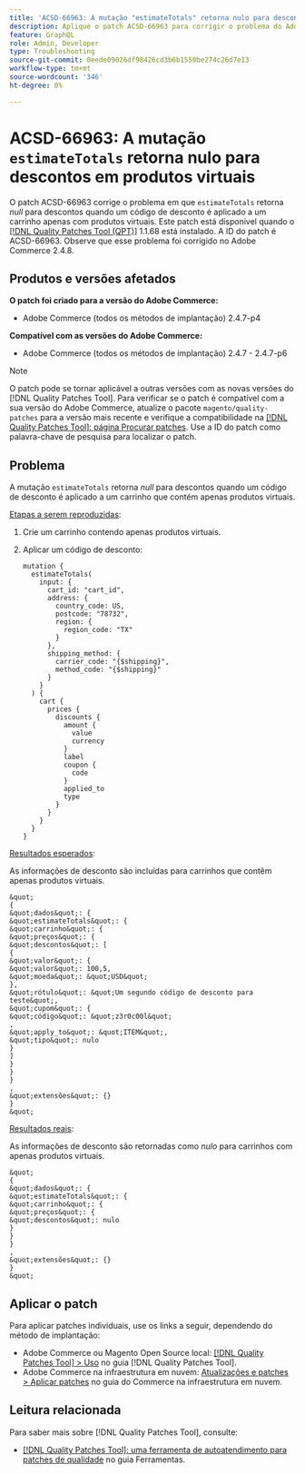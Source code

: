 ```yaml
---
title: 'ACSD-66963: A mutação "estimateTotals" retorna nulo para descontos em produtos virtuais'
description: Aplique o patch ACSD-66963 para corrigir o problema do Adobe Commerce em que "estimateTotals" retorna *null* para descontos quando um código de desconto é aplicado a um carrinho apenas com produtos virtuais.
feature: GraphQL
role: Admin, Developer
type: Troubleshooting
source-git-commit: 0eede09026df98426cd3b6b1550be274c26d7e13
workflow-type: tm+mt
source-wordcount: '346'
ht-degree: 0%

---
```



# ACSD-66963: A mutação `estimateTotals` retorna nulo para descontos em produtos virtuais

O patch ACSD-66963 corrige o problema em que `estimateTotals` retorna *null* para descontos quando um código de desconto é aplicado a um carrinho apenas com produtos virtuais. Este patch está disponível quando o [[!DNL Quality Patches Tool (QPT)]](/help/tools/quality-patches-tool/quality-patches-tool-to-self-serve-quality-patches.md) 1.1.68 está instalado. A ID do patch é ACSD-66963. Observe que esse problema foi corrigido no Adobe Commerce 2.4.8.

## Produtos e versões afetados

**O patch foi criado para a versão do Adobe Commerce:**

* Adobe Commerce (todos os métodos de implantação) 2.4.7-p4

**Compatível com as versões do Adobe Commerce:**

* Adobe Commerce (todos os métodos de implantação) 2.4.7 - 2.4.7-p6

>[!NOTE]
>
>O patch pode se tornar aplicável a outras versões com as novas versões do [!DNL Quality Patches Tool]. Para verificar se o patch é compatível com a sua versão do Adobe Commerce, atualize o pacote `magento/quality-patches` para a versão mais recente e verifique a compatibilidade na [[!DNL Quality Patches Tool]: página Procurar patches](https://experienceleague.adobe.com/tools/commerce-quality-patches/index.html). Use a ID do patch como palavra-chave de pesquisa para localizar o patch.

## Problema

A mutação `estimateTotals` retorna *null* para descontos quando um código de desconto é aplicado a um carrinho que contém apenas produtos virtuais.

<u>Etapas a serem reproduzidas</u>:

1. Crie um carrinho contendo apenas produtos virtuais.
1. Aplicar um código de desconto:

   ```
   mutation {
     estimateTotals(
       input: {
         cart_id: "cart_id",
         address: {
           country_code: US,
           postcode: "78732",
           region: {
             region_code: "TX"
           }
         },
         shipping_method: {
           carrier_code: "{$shipping}",
           method_code: "{$shipping}"
         }
       }
     ) {
       cart {
         prices {
           discounts {
             amount {
               value
               currency
             }
             label
             coupon {
               code
             }
             applied_to
             type
           }
         }
       }
     }
   }
   ```

<u>Resultados esperados</u>:

As informações de desconto são incluídas para carrinhos que contêm apenas produtos virtuais.

    &quot;
    {
    &quot;dados&quot;: {
    &quot;estimateTotals&quot;: {
    &quot;carrinho&quot;: {
    &quot;preços&quot;: {
    &quot;descontos&quot;: [
    {
    &quot;valor&quot;: {
    &quot;valor&quot;: 100,5,
    &quot;moeda&quot;: &quot;USD&quot;
    },
    &quot;rótulo&quot;: &quot;Um segundo código de desconto para teste&quot;,
    &quot;cupom&quot;: {
    &quot;código&quot;: &quot;z3r0c00l&quot;
    ,
    &quot;apply_to&quot;: &quot;ITEM&quot;,
    &quot;tipo&quot;: nulo
    }
    ]
    }
    }
    }
    ,
    &quot;extensões&quot;: {}
    }
    &quot;

<u>Resultados reais</u>:

As informações de desconto são retornadas como *nulo* para carrinhos com apenas produtos virtuais.

    &quot;
    {
    &quot;dados&quot;: {
    &quot;estimateTotals&quot;: {
    &quot;carrinho&quot;: {
    &quot;preços&quot;: {
    &quot;descontos&quot;: nulo
    }
    }
    }
    ,
    &quot;extensões&quot;: {}
    }
    &quot;

## Aplicar o patch

Para aplicar patches individuais, use os links a seguir, dependendo do método de implantação:

* Adobe Commerce ou Magento Open Source local: [[!DNL Quality Patches Tool] > Uso](/help/tools/quality-patches-tool/usage.md) no guia [!DNL Quality Patches Tool].
* Adobe Commerce na infraestrutura em nuvem: [Atualizações e patches > Aplicar patches](https://experienceleague.adobe.com/docs/commerce-cloud-service/user-guide/develop/upgrade/apply-patches.html) no guia do Commerce na infraestrutura em nuvem.

## Leitura relacionada

Para saber mais sobre [!DNL Quality Patches Tool], consulte:

* [[!DNL Quality Patches Tool]: uma ferramenta de autoatendimento para patches de qualidade](/help/tools/quality-patches-tool/quality-patches-tool-to-self-serve-quality-patches.md) no guia Ferramentas.
